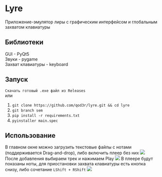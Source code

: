 # Lyre
Приложение-эмулятор лиры с графическим интерфейсом и глобальным захватом клавиатуры

## Библиотеки
GUI - PyQt5\
Звуки - pygame\
Захват клавиатуры - keyboard

## Запуск
`Скачать готовый .exe файл из Releases` \
или
1. `git clone https://github.com/qod3r/lyre.git && cd lyre`
2. `git branch sem`
3. `pip install -r requirements.txt`
4. `pyinstaller main.spec`

## Использование
В главном окне можно загрузить текстовые файлы с нотами (поддерживается Drag-and-drop), либо включить плеер без них
![](https://i.imgur.com/vYE3tPH.png)
После добавления выбираем трек и нажимаем Play
![](https://i.imgur.com/hLumpUg.png)
В плеере будут показаны ноты, для приостановки захвата клавиатуры есть кнопка снизу, либо сочетание `LShift + RShift`
![](https://i.imgur.com/HaxgHzj.pngs)
